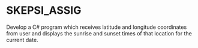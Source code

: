 # SKEPSI_ASSIG
Develop a C# program which receives latitude and longitude coordinates from user and displays the sunrise and sunset times of that location for the current date.
